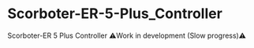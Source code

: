 # Scorboter-ER-5-Plus_Controller
Scorboter-ER 5 Plus Controller
⚠️Work in development (Slow progress)⚠️
